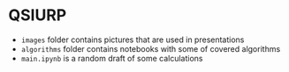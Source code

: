 # QSIURP

- `images` folder contains pictures that are used in presentations
- `algorithms` folder contains notebooks with some of covered algorithms
- `main.ipynb` is a random draft of some calculations
